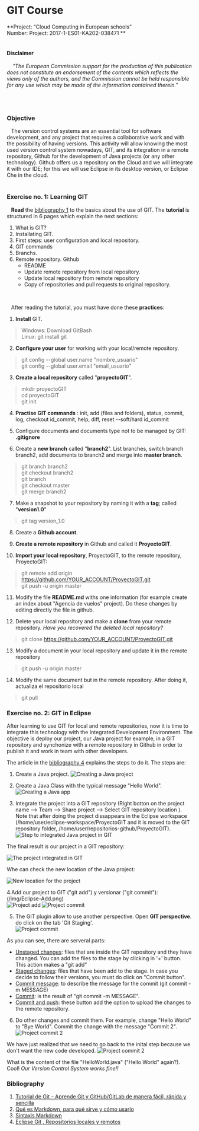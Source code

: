 # GIT Course
 **Project: “Cloud Computing in European schools” <br>
 Number: Project: 2017-1-ES01-KA202-038471
**
<br><br>

#### Disclaimer
&nbsp;&nbsp;&nbsp;  *"The European Commission support for the production of this publication does not constitute an endorsement of the contents which reflects the views only of the authors, and the Commission cannot be held responsible for any use which may be made of the information contained therein."*

<br> <br> 



### Objective
&nbsp;&nbsp;&nbsp;The version control systems are an essential tool for software development, and any project that requires a collaborative work and with the possibility of having versions. This activity will allow knowing the most used version control system nowadays, GIT, and its integration in a remote repository, Github for the development of Java projects (or any other technology). Github offers us a repository on the Cloud and we will integrate it with our IDE; for this we will use Eclipse in its desktop version, or Eclipse Che in the cloud.
<br>
<br> 

### Exercise no. 1: Learning GIT

&nbsp;&nbsp;&nbsp;**Read** the [bibliography 1](https://reviblog.net/2018/03/29/tutorial-de-git-aprende-git-y-github-gitlab-de-manera-facil-rapida-y-sencilla-parte-1/) to the basics about the use of GIT. The **tutorial** is structured in 6 pages which explain the next sections:

 1. What is GIT?
 2. Installating GIT.
 3. First steps: user configuration and local repository.
 4. GIT commands
 5. Branchs.
 6. Remote repository. Github
    * README
    * Update remote repository from local repository.
    * Update local repository from remote repository
    * Copy of repositories and pull requests to original repository.
<br>    

&nbsp;&nbsp;&nbsp;After reading the tutorial, you must have done these **practices**:
 

 1. **Install** GIT.<br>
 > Windows: Download GitBash  <br>
 > Linux:  git install git <br>
  
 2. **Configure your user** for working with your local/remote repository.  <br>


>  git config --global user.name "nombre_usuario"   <br>
 > git config --global user.email "email_usuario" <br>
  
 3. **Create a local repository** called "**proyectoGIT**".  <br>


>  mkdir proyectoGIT  <br>
>  cd proyectoGIT   <br>
>  git init  <br>
 
 4. **Practise GIT commands** : init, add (files and folders), status, commit, log, checkout id_commit, help, diff, reset --soft/hard id_commit  


 5. Configure documents and documents type not to be managed by GIT: **.gitignore**  


 6. Create a **new branch** called "**branch2**". List branches, switch branch branch2, add documents to  branch2 and merge into **master branch**. <br>
 

> git branch branch2 <br>
>  git checkout branch2  <br>
>  git branch  <br>
>  git checkout master  <br>
>  git merge branch2  <br>
 7. Make a snapshot to your repository by naming it with a **tag**; called "**version1.0**"
> git tag version_1.0   <br>
 
 8.  Create a **Github account**.  
 


 
 9.  **Create a remote repository** in Github and called it **ProyectoGIT**.  


 10. **Import your local repository**, ProyectoGIT, to the remote repository, ProyectoGIT:  
 
>  git remote add origin https://github.com/YOUR_ACCOUNT/ProyectoGIT.git <br>
>  git push -u origin master   <br>

 11. Modify the file **README.md** withs one information  (for example create an index about "Agencia de vuelos" project). Do these changes by editing directly the file in github.  


 12. Delete your local repository and make a **clone** from your remote repository. *Have you recovered the deleted local repository?* <br>
> git clone https://github.com/YOUR_ACCOUNT/ProyectoGIT.git <br>

 13.  Modify a document in your local repository and update it in the remote repository <br>
> git push -u origin master <br>
 
  14. Modify the same document but in the remote repository. After doing it, actualiza el repositorio local <br>
  > git pull <br>


### Exercise no. 2: GIT in Eclipse
   After learning to use GIT for local and remote repositories, now it is time to integrate this technology with the Integrated Development Environment. The objective is deploy our project, our Java project for example, in a GIT repository and synchonize with a remote repository in Github in order to publish it and work in team with other developers.

   The article in the [bibliography 4](https://www.arquitecturajava.com/eclipse-git-repositorios/) explains the steps to do it.   The steps are:
   

 1. Create a Java project.
 ![Creating a Java project](/img/CreateJavaProject.png)  


 2. Create a Java Class with the typical message "Hello World".
 ![Creating a Java app](/img/CreateJavaClass.png)  


 3. Integrate the project into a GIT repository (Right botton on the project name --> Team --> Share project --> Select GIT repository location ). Note that after doing the project dissappears in the Eclipse workspace (/home/user/eclipse-workspace/ProyectoGIT and it is moved to the GIT repository folder, /home/user/repositorios-github/ProyectoGIT).  
  ![Step to integrated Java project in GIT](/img/JavaProjectinGIT.png)  
  

The final result is our project in a GIT repository:  

![The project integrated in GIT](/img/JavaProjectinGIT-2.png) 


Whe can check the new location of the Java project:
  
  ![New location for the project](/img/GitRepositoryFolder.png)


  4.Add our project to GIT ("git add") y versionar ("git commit"):  
  (/img/Eclipse-Add.png)  
    ![Project add](/img/Eclipse-Add.png)
    ![Project commit](/img/Eclipse-Commit.png)  
    




5. The GIT plugin allow to use another perspective. Open **GIT perspective**. do click on the tab 'Git Staging'.   
![Project commit](/img/Eclipse-GITPerspective.png)  

As you can see, there are serveral parts:  

  * <u>Unstaged changes</u>: files that are inside the GIT repository and they have changed. You can add the files to the stage by clicking in '+' button. This action makes a "git add"
  * <u>Staged changes</u>: files that have been add to the stage. In case you decide to follow their versions, you must do click on "Commit button".
  * <u>Commit message</u>: to describe the message for the commit (git commit -m MESSAGE)
  * <u>Commit</u>:   is the result of "git commit -m MESSAGE".
  * <u>Commit and push</u>: these button add the option to upload the changes to the remote repository.


6. Do other changes and commit them. For example, change "Hello World" to "Bye World". Commit the change with the message "Commit 2".
![Project commit 2](/img/Eclipse-commit2.png)


  We have just realized that we need to go back to the inital step because we don't want the new code developed. 
![Project commit 2](/img/Eclipse-reset.png)


   What is the content of the file "HelloWorld.java"  ("Hello World" again?).  Cool!  *Our Version Control System works fine!!*




### Bibliography
 1. [Tutorial de Git – Aprende Git y GitHub/GitLab de manera fácil, rápida y sencilla](https://reviblog.net/2018/03/29/tutorial-de-git-aprende-git-y-github-gitlab-de-manera-facil-rapida-y-sencilla-parte-1/)
 2. [Qué es Markdown, para qué sirve y cómo usarlo](https://www.genbeta.com/guia-de-inicio/que-es-markdown-para-que-sirve-y-como-usarlo)
 3. [Sintaxis Markdown](https://markdown.es/sintaxis-markdown/#parrafos)
 4. [Eclipse Git , Repositorios locales y remotos](https://www.arquitecturajava.com/eclipse-git-repositorios/)





 


